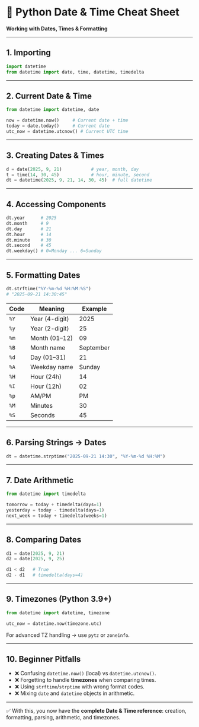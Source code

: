 

# 📘 Python Date & Time Cheat Sheet

**Working with Dates, Times & Formatting**

---

## 1. Importing

```python
import datetime
from datetime import date, time, datetime, timedelta
```

---

## 2. Current Date & Time

```python
from datetime import datetime, date

now = datetime.now()     # Current date + time
today = date.today()     # Current date
utc_now = datetime.utcnow() # Current UTC time
```

---

## 3. Creating Dates & Times

```python
d = date(2025, 9, 21)           # year, month, day
t = time(14, 30, 45)            # hour, minute, second
dt = datetime(2025, 9, 21, 14, 30, 45)  # full datetime
```

---

## 4. Accessing Components

```python
dt.year      # 2025
dt.month     # 9
dt.day       # 21
dt.hour      # 14
dt.minute    # 30
dt.second    # 45
dt.weekday() # 0=Monday ... 6=Sunday
```

---

## 5. Formatting Dates

```python
dt.strftime("%Y-%m-%d %H:%M:%S")
# "2025-09-21 14:30:45"
```

| Code | Meaning        | Example   |
| ---- | -------------- | --------- |
| `%Y` | Year (4-digit) | 2025      |
| `%y` | Year (2-digit) | 25        |
| `%m` | Month (01–12)  | 09        |
| `%B` | Month name     | September |
| `%d` | Day (01–31)    | 21        |
| `%A` | Weekday name   | Sunday    |
| `%H` | Hour (24h)     | 14        |
| `%I` | Hour (12h)     | 02        |
| `%p` | AM/PM          | PM        |
| `%M` | Minutes        | 30        |
| `%S` | Seconds        | 45        |

---

## 6. Parsing Strings → Dates

```python
dt = datetime.strptime("2025-09-21 14:30", "%Y-%m-%d %H:%M")
```

---

## 7. Date Arithmetic

```python
from datetime import timedelta

tomorrow = today + timedelta(days=1)
yesterday = today - timedelta(days=1)
next_week = today + timedelta(weeks=1)
```

---

## 8. Comparing Dates

```python
d1 = date(2025, 9, 21)
d2 = date(2025, 9, 25)

d1 < d2   # True
d2 - d1   # timedelta(days=4)
```

---

## 9. Timezones (Python 3.9+)

```python
from datetime import datetime, timezone

utc_now = datetime.now(timezone.utc)
```

For advanced TZ handling → use `pytz` or `zoneinfo`.

---

## 10. Beginner Pitfalls

* ❌ Confusing `datetime.now()` (local) vs `datetime.utcnow()`.
* ❌ Forgetting to handle **timezones** when comparing times.
* ❌ Using `strftime`/`strptime` with wrong format codes.
* ❌ Mixing `date` and `datetime` objects in arithmetic.

---

✅ With this, you now have the **complete Date & Time reference**: creation, formatting, parsing, arithmetic, and timezones.

